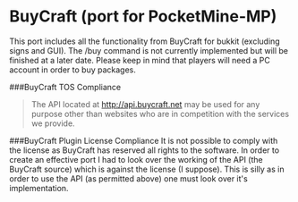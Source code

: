 BuyCraft (port for PocketMine-MP)
===========
This port includes all the functionality from BuyCraft for bukkit (excluding signs and GUI). The /buy command is not currently implemented but will be finished at a later date. Please keep in mind that players will need a PC account in order to buy packages.

###BuyCraft TOS Compliance
> The API located at http://api.buycraft.net may be used for any purpose other than websites who are in competition with the services we provide.

###BuyCraft Plugin License Compliance
It is not possible to comply with the license as BuyCraft has reserved all rights to the software. In order to create an effective port I had to look over the working of the API (the BuyCraft source) which is against the license (I suppose). This is silly as in order to use the API (as permitted above) one must look over it's implementation.
